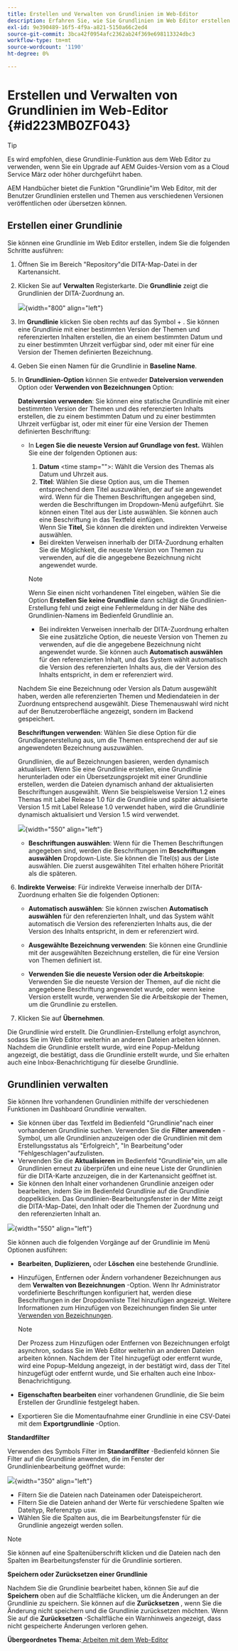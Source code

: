 ```yaml
---
title: Erstellen und Verwalten von Grundlinien im Web-Editor
description: Erfahren Sie, wie Sie Grundlinien im Web Editor erstellen und verwalten
exl-id: 9e390489-16f5-4f9a-a821-5150a66c2ed4
source-git-commit: 3bca42f0954afc2362ab24f369e698113324dbc3
workflow-type: tm+mt
source-wordcount: '1190'
ht-degree: 0%

---
```


# Erstellen und Verwalten von Grundlinien im Web-Editor {#id223MB0ZF043}

>[!TIP]
>
> Es wird empfohlen, diese Grundlinie-Funktion aus dem Web Editor zu verwenden, wenn Sie ein Upgrade auf AEM Guides-Version vom as a Cloud Service März oder höher durchgeführt haben.

AEM Handbücher bietet die Funktion &quot;Grundlinie&quot;im Web Editor, mit der Benutzer Grundlinien erstellen und Themen aus verschiedenen Versionen veröffentlichen oder übersetzen können.

## Erstellen einer Grundlinie

Sie können eine Grundlinie im Web Editor erstellen, indem Sie die folgenden Schritte ausführen:

1. Öffnen Sie im Bereich &quot;Repository&quot;die DITA-Map-Datei in der Kartenansicht.
1. Klicken Sie auf **Verwalten** Registerkarte. Die **Grundlinie** zeigt die Grundlinien der DITA-Zuordnung an.

   ![](images/baseline-manage.png){width="800" align="left"}

1. Im **Grundlinie** klicken Sie oben rechts auf das Symbol + . Sie können eine Grundlinie mit einer bestimmten Version der Themen und referenzierten Inhalten erstellen, die an einem bestimmten Datum und zu einer bestimmten Uhrzeit verfügbar sind, oder mit einer für eine Version der Themen definierten Bezeichnung.
1. Geben Sie einen Namen für die Grundlinie in **Baseline Name**.
1. In **Grundlinien-Option** können Sie entweder **Dateiversion verwenden** Option oder **Verwenden von Bezeichnungen** Option:

   **Dateiversion verwenden**: Sie können eine statische Grundlinie mit einer bestimmten Version der Themen und des referenzierten Inhalts erstellen, die zu einem bestimmten Datum und zu einer bestimmten Uhrzeit verfügbar ist, oder mit einer für eine Version der Themen definierten Beschriftung:

   - In **Legen Sie die neueste Version auf Grundlage von fest.** Wählen Sie eine der folgenden Optionen aus:


      1. **Datum** &lt;time stamp=&quot;&quot;>: Wählt die Version des Themas als Datum und Uhrzeit aus.
      1. **Titel**: Wählen Sie diese Option aus, um die Themen entsprechend dem Titel auszuwählen, der auf sie angewendet wird. Wenn für die Themen Beschriftungen angegeben sind, werden die Beschriftungen im Dropdown-Menü aufgeführt. Sie können einen Titel aus der Liste auswählen. Sie können auch eine Beschriftung in das Textfeld einfügen.\
         Wenn Sie **Titel,** Sie können die direkten und indirekten Verweise auswählen.
      - Bei direkten Verweisen innerhalb der DITA-Zuordnung erhalten Sie die Möglichkeit, die neueste Version von Themen zu verwenden, auf die die angegebene Bezeichnung nicht angewendet wurde.

      >[!NOTE]
      >
      > Wenn Sie einen nicht vorhandenen Titel eingeben, wählen Sie die Option **Erstellen Sie keine Grundlinie** dann schlägt die Grundlinien-Erstellung fehl und zeigt eine Fehlermeldung in der Nähe des Grundlinien-Namens im Bedienfeld Grundlinie an.

      - Bei indirekten Verweisen innerhalb der DITA-Zuordnung erhalten Sie eine zusätzliche Option, die neueste Version von Themen zu verwenden, auf die die angegebene Bezeichnung nicht angewendet wurde. Sie können auch **Automatisch auswählen** für den referenzierten Inhalt, und das System wählt automatisch die Version des referenzierten Inhalts aus, die der Version des Inhalts entspricht, in dem er referenziert wird.

   Nachdem Sie eine Bezeichnung oder Version als Datum ausgewählt haben, werden alle referenzierten Themen und Mediendateien in der Zuordnung entsprechend ausgewählt. Diese Themenauswahl wird nicht auf der Benutzeroberfläche angezeigt, sondern im Backend gespeichert.

   **Beschriftungen verwenden**: Wählen Sie diese Option für die Grundlagenerstellung aus, um die Themen entsprechend der auf sie angewendeten Bezeichnung auszuwählen.

   Grundlinien, die auf Bezeichnungen basieren, werden dynamisch aktualisiert. Wenn Sie eine Grundlinie erstellen, eine Grundlinie herunterladen oder ein Übersetzungsprojekt mit einer Grundlinie erstellen, werden die Dateien dynamisch anhand der aktualisierten Beschriftungen ausgewählt. Wenn Sie beispielsweise Version 1.2 eines Themas mit Label Release 1.0 für die Grundlinie und später aktualisierte Version 1.5 mit Label Release 1.0 verwendet haben, wird die Grundlinie dynamisch aktualisiert und Version 1.5 wird verwendet.

   ![](images/dynamic-baseline.png){width="550" align="left"}

   - **Beschriftungen auswählen**: Wenn für die Themen Beschriftungen angegeben sind, werden die Beschriftungen im **Beschriftungen auswählen** Dropdown-Liste. Sie können die Titel\(s\) aus der Liste auswählen. Die zuerst ausgewählten Titel erhalten höhere Priorität als die späteren.
1. **Indirekte Verweise**: Für indirekte Verweise innerhalb der DITA-Zuordnung erhalten Sie die folgenden Optionen:

   - **Automatisch auswählen**: Sie können zwischen **Automatisch auswählen** für den referenzierten Inhalt, und das System wählt automatisch die Version des referenzierten Inhalts aus, die der Version des Inhalts entspricht, in dem er referenziert wird.

   - **Ausgewählte Bezeichnung verwenden**: Sie können eine Grundlinie mit der ausgewählten Bezeichnung erstellen, die für eine Version von Themen definiert ist.
   - **Verwenden Sie die neueste Version oder die Arbeitskopie**: Verwenden Sie die neueste Version der Themen, auf die nicht die angegebene Beschriftung angewendet wurde, oder wenn keine Version erstellt wurde, verwenden Sie die Arbeitskopie der Themen, um die Grundlinie zu erstellen.
1. Klicken Sie auf **Übernehmen**.

Die Grundlinie wird erstellt. Die Grundlinien-Erstellung erfolgt asynchron, sodass Sie im Web Editor weiterhin an anderen Dateien arbeiten können. Nachdem die Grundlinie erstellt wurde, wird eine Popup-Meldung angezeigt, die bestätigt, dass die Grundlinie erstellt wurde, und Sie erhalten auch eine Inbox-Benachrichtigung für dieselbe Grundlinie.

## Grundlinien verwalten

Sie können Ihre vorhandenen Grundlinien mithilfe der verschiedenen Funktionen im Dashboard Grundlinie verwalten.

- Sie können über das Textfeld im Bedienfeld &quot;Grundlinie&quot;nach einer vorhandenen Grundlinie suchen. Verwenden Sie die **Filter anwenden** -Symbol, um alle Grundlinien anzuzeigen oder die Grundlinien mit dem Erstellungsstatus als &quot;Erfolgreich&quot;, &quot;In Bearbeitung&quot;oder &quot;Fehlgeschlagen&quot;aufzulisten.
- Verwenden Sie die **Aktualisieren** im Bedienfeld &quot;Grundlinie&quot;ein, um alle Grundlinien erneut zu überprüfen und eine neue Liste der Grundlinien für die DITA-Karte anzuzeigen, die in der Kartenansicht geöffnet ist.
- Sie können den Inhalt einer vorhandenen Grundlinie anzeigen oder bearbeiten, indem Sie im Bedienfeld Grundlinie auf die Grundlinie doppelklicken. Das Grundlinien-Bearbeitungsfenster in der Mitte zeigt die DITA-Map-Datei, den Inhalt oder die Themen der Zuordnung und den referenzierten Inhalt an.


![](images/baseline-options.png){width="550" align="left"}

Sie können auch die folgenden Vorgänge auf der Grundlinie im Menü Optionen ausführen:

- **Bearbeiten**, **Duplizieren,** oder **Löschen** eine bestehende Grundlinie.
- Hinzufügen, Entfernen oder Ändern vorhandener Bezeichnungen aus dem **Verwalten von Bezeichnungen** -Option. Wenn Ihr Administrator vordefinierte Beschriftungen konfiguriert hat, werden diese Beschriftungen in der Dropdownliste Titel hinzufügen angezeigt. Weitere Informationen zum Hinzufügen von Bezeichnungen finden Sie unter [Verwenden von Bezeichnungen](web-editor-use-label.md#).

   >[!NOTE]
   >
   > Der Prozess zum Hinzufügen oder Entfernen von Bezeichnungen erfolgt asynchron, sodass Sie im Web Editor weiterhin an anderen Dateien arbeiten können. Nachdem der Titel hinzugefügt oder entfernt wurde, wird eine Popup-Meldung angezeigt, in der bestätigt wird, dass der Titel hinzugefügt oder entfernt wurde, und Sie erhalten auch eine Inbox-Benachrichtigung.

- **Eigenschaften bearbeiten** einer vorhandenen Grundlinie, die Sie beim Erstellen der Grundlinie festgelegt haben.
- Exportieren Sie die Momentaufnahme einer Grundlinie in eine CSV-Datei mit dem **Exportgrundlinie** -Option.

**Standardfilter**

Verwenden des Symbols Filter im **Standardfilter** -Bedienfeld können Sie Filter auf die Grundlinie anwenden, die im Fenster der Grundlinienbearbeitung geöffnet wurde:

![](images/baseline-filter.png){width="350" align="left"}

- Filtern Sie die Dateien nach Dateinamen oder Dateispeicherort.
- Filtern Sie die Dateien anhand der Werte für verschiedene Spalten wie Dateityp, Referenztyp usw.
- Wählen Sie die Spalten aus, die im Bearbeitungsfenster für die Grundlinie angezeigt werden sollen.

>[!NOTE]
>
> Sie können auf eine Spaltenüberschrift klicken und die Dateien nach den Spalten im Bearbeitungsfenster für die Grundlinie sortieren.

**Speichern oder Zurücksetzen einer Grundlinie**

Nachdem Sie die Grundlinie bearbeitet haben, können Sie auf die **Speichern** oben auf die Schaltfläche klicken, um die Änderungen an der Grundlinie zu speichern. Sie können auf die **Zurücksetzen** , wenn Sie die Änderung nicht speichern und die Grundlinie zurücksetzen möchten. Wenn Sie auf die **Zurücksetzen** -Schaltfläche ein Warnhinweis angezeigt, dass nicht gespeicherte Änderungen verloren gehen.

**Übergeordnetes Thema:**[ Arbeiten mit dem Web-Editor](web-editor.md)
